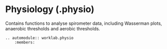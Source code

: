 # Physiology (.physio)

Contains functions to analyse spirometer data, including 
Wasserman plots, anaerobic thresholds and aerobic thresholds.

```{eval-rst}
.. automodule:: worklab.physio
    :members:
```

